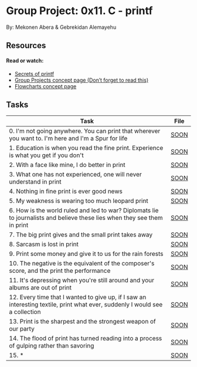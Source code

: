 # Group Project: 0x11. C - printf

By: Mekonen Abera & Gebrekidan Alemayehu

## Resources

#### Read or watch:

* [Secrets of printf](https://intranet.alxswe.com/rltoken/7Vw7aUWgwC7JYUrqI4bh4Q)
* [Group Projects concept page (Don’t forget to read this)]()
* [Flowcharts concept page]()
## Tasks

| Task | File |
| ---- | ---- |
| 0. I'm not going anywhere. You can print that wherever you want to. I'm here and I'm a Spur for life | [SOON](./) |
| 1. Education is when you read the fine print. Experience is what you get if you don't | [SOON](./) |
| 2. With a face like mine, I do better in print | [SOON](./) |
| 3. What one has not experienced, one will never understand in print | [SOON](./) |
| 4. Nothing in fine print is ever good news | [SOON](./) |
| 5. My weakness is wearing too much leopard print | [SOON](./) |
| 6. How is the world ruled and led to war? Diplomats lie to journalists and believe these lies when they see them in print | [SOON](./) |
| 7. The big print gives and the small print takes away | [SOON](./) |
| 8. Sarcasm is lost in print | [SOON](./) |
| 9. Print some money and give it to us for the rain forests | [SOON](./) |
| 10. The negative is the equivalent of the composer's score, and the print the performance | [SOON](./) |
| 11. It's depressing when you're still around and your albums are out of print | [SOON](./) |
| 12. Every time that I wanted to give up, if I saw an interesting textile, print what ever, suddenly I would see a collection | [SOON](./) |
| 13. Print is the sharpest and the strongest weapon of our party | [SOON](./) |
| 14. The flood of print has turned reading into a process of gulping rather than savoring | [SOON](./) |
| 15. * | [SOON](./) |

